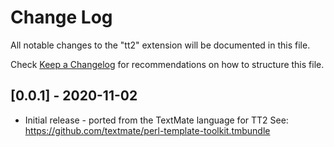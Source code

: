 # Change Log

All notable changes to the "tt2" extension will be documented in this file.

Check [Keep a Changelog](http://keepachangelog.com/) for recommendations on how to structure this file.

## [0.0.1] - 2020-11-02

- Initial release - ported from the TextMate language for TT2
  See: https://github.com/textmate/perl-template-toolkit.tmbundle